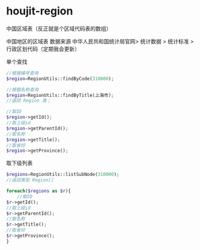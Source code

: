 # houjit-region
中国区域表（反正就是个区域代码表的数组）

中国地区的区域表
数据来源 
中华人民共和国统计局官网> 统计数据 > 统计标准 > 行政区划代码（定期我会更新）




单个查找

```php
//根据编号查询
$region=RegionUtils::findByCode(310000);

//根据名称查询
$region=RegionUtils::findByTitle(上海市);
//返回 Region 类；

//取ID 
$region->getId();
//取上级id
$region->getParentId();
//取名称
$region->getTitle();
//取省份
$region->getProvince();


```



取下级列表
```php
$regions=RegionUtils::listSubNode(310000);
//返回类型 Region[]

foreach($regions as $r){
	//取ID 
$r->getId();
//取上级id
$r->getParentId();
//取名称
$r->getTitle();
//取省份
$r->getProvince();
}



```
